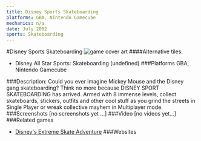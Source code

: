 ```yaml
---
title: Disney Sports Skateboarding
platforms: GBA, Nintendo Gamecube
mechanics: n/a
date: July 2002
sports: Skateboarding
---
```

#Disney Sports Skateboarding
![game cover art](//images.igdb.com/igdb/image/upload/t_cover_big/zsavffhhqi3kml7qg9zm.jpg "Logo Title Text 1")
####Alternative tiles:
* Disney All Star Sports: Skateboarding (undefined)
###Platforms
GBA, Nintendo Gamecube

###Description:
Could you ever imagine Mickey Mouse and the Disney gang skateboarding? Think no more because DISNEY SPORT SKATEBOARDING has arrived. Armed with 8 immense levels, collect skateboards, stickers, outfits and other cool stuff as you grind the streets in Single Player or wreak collective mayhem in Multiplayer mode.
###Screenshots
[no screenshots yet ...]
###Video
[no videos yet...]
###Related games
* [Disney's Extreme Skate Adventure](/games/disney-s-extreme-skate-adventure-3883/)
###Websites

